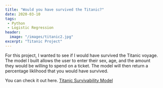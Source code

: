 ```yaml
---
title: "Would you have survived the Titanic?"
date: 2020-03-10
tags:
 - Python
 - Logistic Regression
header:
  image: "/images/titanic2.jpg"
excerpt: "Titanic Project"
---
```

For this project, I wanted to see if I would have survived the Titanic voyage.  The model I built allows the user to enter their sex, age, and the amount they would be willing to spend on a ticket.  The model will then return a percentage liklihood that you would have survived.

You can check it out here. <a href="http://github.com/jdp71/titanic" target="_blank">Titanic Survivability Model</a>
